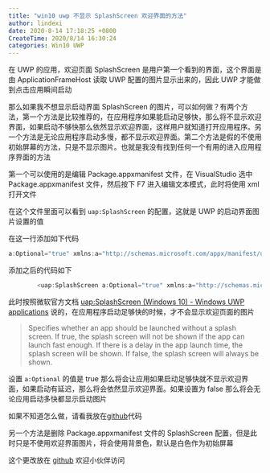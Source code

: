 ```yaml
---
title: "win10 uwp 不显示 SplashScreen 欢迎界面的方法"
author: lindexi
date: 2020-8-14 17:18:25 +0800
CreateTime: 2020/8/14 16:30:24
categories: Win10 UWP
---
```


在 UWP 的应用，欢迎页面 SplashScreen 是用户第一个看到的界面，这个界面是由 ApplicationFrameHost 读取 UWP 配置的图片显示出来的，因此 UWP 才能做到点击应用瞬间启动

<!--more-->


<!-- CreateTime:2020/8/14 16:30:24 -->

<!-- 发布 -->

那么如果我不想显示启动界面 SplashScreen 的图片，可以如何做？有两个方法，第一个方法是比较推荐的，在应用程序如果能启动足够快，那么将不显示欢迎界面，如果启动不够快那么依然显示欢迎界面，这样用户就知道打开应用程序。另一个方法是无论应用程序启动多慢，都不显示欢迎界面。第二个方法是假的不使用初始屏幕的方法，只是不显示图片。也就是我没有找到任何一个有用的进入应用程序界面的方法

第一个可以使用的是编辑 Package.appxmanifest 文件，在 VisualStudio 选中 Package.appxmanifest 文件，然后按下 F7 进入编辑文本模式，此时将使用 xml 打开文件

在这个文件里面可以看到 `uap:SplashScreen` 的配置，这就是 UWP 的启动界面图片设置的值

在这一行添加如下代码

```csharp
a:Optional="true" xmlns:a="http://schemas.microsoft.com/appx/manifest/uap/windows10/5"
```

添加之后的代码如下

```csharp
        <uap:SplashScreen a:Optional="true" xmlns:a="http://schemas.microsoft.com/appx/manifest/uap/windows10/5" Image="Assets\SplashScreen.png"/>
```

此时按照微软官方文档 [uap:SplashScreen (Windows 10) - Windows UWP applications](https://docs.microsoft.com/en-us/uwp/schemas/appxpackage/uapmanifestschema/element-uap-splashscreen ) 说的，在应用程序启动足够快的时候，才不会显示欢迎页面的图片

> Specifies whether an app should be launched without a splash screen. If true, the splash screen will not be shown if the app can launch fast enough. If there is a delay in the app launch time, the splash screen will be shown. If false, the splash screen will always be shown.

设置 `a:Optional` 的值是 true 那么将会让应用如果启动足够快就不显示欢迎界面，如果启动有延迟，那么将会依然显示欢迎界面。如果设置为 false 那么将会无论应用启动多快都显示启动图片

如果不知道怎么做，请看我放在[github](https://github.com/lindexi/lindexi_gd/tree/12b271b98d75ba6292cdce7520708f0d88f8cc40/ChugerebefibeareBearchalallnejeji)代码

另一个方法是删除 Package.appxmanifest 文件的 SplashScreen 配置，但是此时只是不使用欢迎界面图片，将会使用背景色，默认是白色作为初始屏幕

这个更改放在 [github](https://github.com/lindexi/lindexi_gd/tree/7dc4c013712571095c8257cbdd209753eef628e4/ChugerebefibeareBearchalallnejeji) 欢迎小伙伴访问


